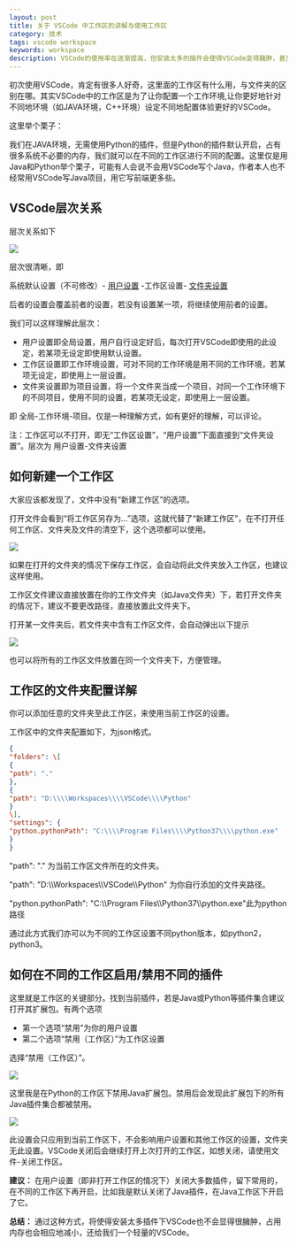 ```yaml
---
layout: post
title: 关于 VSCode 中工作区的讲解与使用工作区
category: 技术
tags: vscode workspace
keywords: workspace
description: VSCode的使用率在逐渐提高，但安装太多的插件会使得VSCode变得臃肿，甚至运行变慢，占用太多内存，此文章介绍了工作区，并如何来使用工作区更好地体验VSCode。 初次使用VSCode，肯定有很多人好奇，这里面的工作区有什么用，与文件夹的区别在哪。
---
```



初次使用VSCode，肯定有很多人好奇，这里面的工作区有什么用，与文件夹的区别在哪。其实VSCode中的工作区是为了让你配置一个工作环境,让你更好地针对不同地环境（如JAVA环境，C++环境）设定不同地配置体验更好的VSCode。

这里举个栗子：

我们在JAVA环境，无需使用Python的插件，但是Python的插件默认开启，占有很多系统不必要的内存，我们就可以在不同的工作区进行不同的配置。这里仅是用Java和Python举个栗子，可能有人会说不会用VSCode写个Java，作者本人也不经常用VSCode写Java项目，用它写前端更多些。

## VSCode层次关系

层次关系如下

![](https://picx.zhimg.com/v2-91da9ea2ecd7f2e5ddd42dba07f4281b_1440w.jpg)

层次很清晰，即

系统默认设置（不可修改）- [用户设置](https://zhida.zhihu.com/search?content_id=100299601&content_type=Article&match_order=1&q=%E7%94%A8%E6%88%B7%E8%AE%BE%E7%BD%AE&zhida_source=entity) -工作区设置- [文件夹设置](https://zhida.zhihu.com/search?content_id=100299601&content_type=Article&match_order=1&q=%E6%96%87%E4%BB%B6%E5%A4%B9%E8%AE%BE%E7%BD%AE&zhida_source=entity)

后者的设置会覆盖前者的设置，若没有设置某一项，将继续使用前者的设置。

  
我们可以这样理解此层次：

- 用户设置即全局设置，用户自行设定好后，每次打开VSCode即使用的此设定，若某项无设定即使用默认设置。   
- 工作区设置即工作环境设置，可对不同的工作环境是用不同的工作环境，若某项无设定，即使用上一层设置。   
- 文件夹设置即为项目设置，将一个文件夹当成一个项目，对同一个工作环境下的不同项目，使用不同的设置，若某项无设定，即使用上一层设置。

即 全局-工作环境-项目。仅是一种理解方式，如有更好的理解，可以评论。

注：工作区可以不打开，即无“工作区设置”，“用户设置”下面直接到“文件夹设置”。层次为 用户设置-文件夹设置

## 如何新建一个工作区

大家应该都发现了，文件中没有“新建工作区”的选项。

打开文件会看到“将工作区另存为…”选项，这就代替了“新建工作区”，在不打开任何工作区、文件夹及文件的清空下，这个选项都可以使用。

![](https://pic2.zhimg.com/v2-cbfde91bb1c9fd3aa1d5a88f5ed2ddf3_1440w.jpg)

如果在打开的文件夹的情况下保存工作区，会自动将此文件夹放入工作区，也建议这样使用。

工作区文件建议直接放置在你的工作文件夹（如Java文件夹）下，若打开文件夹的情况下，建议不要更改路径，直接放置此文件夹下。

打开某一文件夹后，若文件夹中含有工作区文件，会自动弹出以下提示

![](https://picx.zhimg.com/v2-facfecbeb1e9dd391acc2d87c2e3d12d_1440w.jpg)

也可以将所有的工作区文件放置在同一个文件夹下，方便管理。

## 工作区的文件夹配置详解

你可以添加任意的文件夹至此工作区，来使用当前工作区的设置。

工作区中的文件夹配置如下，为json格式。

```json
{  
"folders": \[  
{  
"path": "."  
},  
{  
"path": "D:\\\\Workspaces\\\\VSCode\\\\Python"  
}  
\],  
"settings": {  
"python.pythonPath": "C:\\\\Program Files\\\\Python37\\\\python.exe"  
}  
}
```

"path": "." 为当前工作区文件所在的文件夹。

"path": "D:\\\\Workspaces\\\\VSCode\\\\Python" 为你自行添加的文件夹路径。

"python.pythonPath": "C:\\\\Program Files\\\\Python37\\\\python.exe"此为python路径

通过此方式我们亦可以为不同的工作区设置不同python版本，如python2，python3。

## 如何在不同的工作区启用/禁用不同的插件

这里就是工作区的关键部分。找到当前插件，若是Java或Python等插件集合建议打开其扩展包。有两个选项  

- 第一个选项“禁用”为你的用户设置
- 第二个选项“禁用（工作区）”为工作区设置

选择“禁用（工作区）”。

![](https://pic1.zhimg.com/v2-d42414dbeef61d577c0d6fd176bf04ec_1440w.jpg)

这里我是在Python的工作区下禁用Java扩展包。禁用后会发现此扩展包下的所有Java插件集合都被禁用。

![](https://pic2.zhimg.com/v2-3348baa06e1cc54df8400bf627285249_1440w.jpg)

此设置会只应用到当前工作区下，不会影响用户设置和其他工作区的设置，文件夹无此设置。VSCode关闭后会继续打开上次打开的工作区，如想关闭，请使用文件-关闭工作区。

**建议：** 在用户设置（即非打开工作区的情况下）关闭大多数插件，留下常用的，在不同的工作区下再开启，比如我是默认关闭了Java插件，在Java工作区下开启了它。

**总结：** 通过这种方式，将使得安装太多插件下VSCode也不会显得很臃肿，占用内存也会相应地减小，还给我们一个轻量的VSCode。
